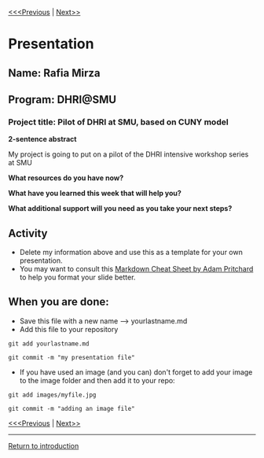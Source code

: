 [<<<Previous](11Presentation.md) | [Next>>](continue.md)

# Presentation

## **Name:** Rafia Mirza
## **Program:** DHRI@SMU

### **Project title:** Pilot of DHRI at SMU, based on CUNY model

**2-sentence abstract**

My project is going to put on a pilot of the DHRI intensive workshop series at SMU

**What resources do you have now?**

**What have you learned this week that will help you?**

**What additional support will you need as you take your next steps?**



## Activity
* Delete my information above and use this as a template for your own presentation. 
* You may want to consult this [Markdown Cheat Sheet by Adam Pritchard](https://github.com/adam-p/markdown-here/wiki/Markdown-Cheatsheet#lists) to help you format your slide better. 

## When you are done:
* Save this file with a new name --> yourlastname.md
* Add this file to your repository 

```git add yourlastname.md```

```git commit -m "my presentation file"```

* If you have used an image (and you can) don't forget to add your image to the image folder and then add it to your repo: 

```git add images/myfile.jpg```

```git commit -m "adding an image file"```

[<<<Previous](11Presentation.md) | [Next>>](continue.md)

-----
[Return to introduction](https://github.com/SouthernMethodistUniversity/projectplan)
